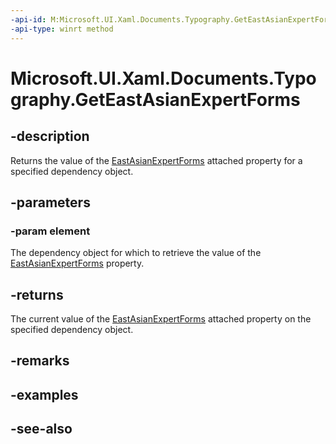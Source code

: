 ```yaml
---
-api-id: M:Microsoft.UI.Xaml.Documents.Typography.GetEastAsianExpertForms(Microsoft.UI.Xaml.DependencyObject)
-api-type: winrt method
---
```


<!-- Method syntax
public bool GetEastAsianExpertForms(Windows.UI.Xaml.DependencyObject element)
-->

# Microsoft.UI.Xaml.Documents.Typography.GetEastAsianExpertForms

## -description
Returns the value of the [EastAsianExpertForms](/windows/winui/api/microsoft.ui.xaml.documents.typography#xaml-attached-properties) attached property for a specified dependency object.

## -parameters
### -param element
The dependency object for which to retrieve the value of the [EastAsianExpertForms](/windows/winui/api/microsoft.ui.xaml.documents.typography#xaml-attached-properties) property.

## -returns
The current value of the [EastAsianExpertForms](/windows/winui/api/microsoft.ui.xaml.documents.typography#xaml-attached-properties) attached property on the specified dependency object.

## -remarks

## -examples

## -see-also
